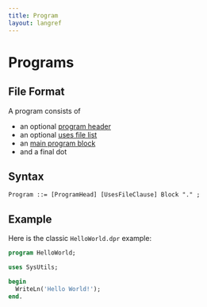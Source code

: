 ```yaml
---
title: Program
layout: langref
---
```

# Programs

## File Format

A program consists of 

* an optional [program header](programhead)
* an optional [uses file list](usesfileclause)
* an [main program block](block)
* and a final dot

## Syntax

```
Program ::= [ProgramHead] [UsesFileClause] Block "." ;
```

## Example

Here is the classic `HelloWorld.dpr` example:

```pascal
program HelloWorld;

uses SysUtils;

begin
  WriteLn('Hello World!');
end.
```